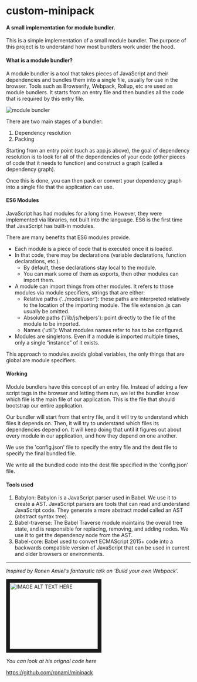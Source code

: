 # custom-minipack
#### A small implementation for module bundler.

This is a simple implementation of a small module bundler. The purpose of this project is to understand how most bundlers work under the hood.

#### What is a module bundler?

A module bundler is a tool that takes pieces of JavaScript and their dependencies and bundles them into a single file, usually for use in the browser. Tools such as Browserify, Webpack, Rollup, etc are used as module bundlers.
It starts from an entry file and then bundles all the code that is required by this entry file.

![module bundler](https://cdn-media-1.freecodecamp.org/images/0*WwDTeWwIRxVPg5jK.png "Module bundler")

There are two main stages of a bundler:

1. Dependency resolution
2. Packing

Starting from an entry point (such as app.js above), the goal of dependency resolution is to look for all of the dependencies of your code (other pieces of code that it needs to function) and construct a graph (called a dependency graph).

Once this is done, you can then pack or convert your dependency graph into a single file that the application can use.


#### ES6 Modules

JavaScript has had modules for a long time. However, they were implemented via libraries, not built into the language. ES6 is the first time that JavaScript has built-in modules.

There are many benefits that ES6 modules provide.
- Each module is a piece of code that is executed once it is loaded.
- In that code, there may be declarations (variable declarations, function declarations, etc.).
  - By default, these declarations stay local to the module.
  - You can mark some of them as exports, then other modules can import them.
- A module can import things from other modules. It refers to those modules via module specifiers, strings that are either:
  - Relative paths ('../model/user'): these paths are interpreted relatively to the location of the importing module. The file extension .js can usually be omitted.
  - Absolute paths ('/lib/js/helpers'): point directly to the file of the module to be imported.
  - Names ('util'): What modules names refer to has to be configured.
- Modules are singletons. Even if a module is imported multiple times, only a single “instance” of it exists.

This approach to modules avoids global variables, the only things that are global are module specifiers.

#### Working

Module bundlers have this concept of an entry file. Instead of adding a few
script tags in the browser and letting them run, we let the bundler know
which file is the main file of our application. This is the file that should
bootstrap our entire application.

Our bundler will start from that entry file, and it will try to understand
which files it depends on. Then, it will try to understand which files its
dependencies depend on. It will keep doing that until it figures out about
every module in our application, and how they depend on one another.

We use the 'config.json' file to specify the entry file and the dest file to specify the final bundled file.

We write all the bundled code into the dest file specified in the 'config.json' file.

#### Tools used

1. Babylon: Babylon is a JavaScript parser used in Babel. We use it to create a AST. JavaScript parsers are tools that can read and understand JavaScript code.
They generate a more abstract model called an AST (abstract syntax tree).
2. Babel-traverse: The Babel Traverse module maintains the overall tree state, and is responsible for replacing, removing, and adding nodes. We use it to get the dependency node from the AST.
3. Babel-core: Babel used to convert ECMAScript 2015+ code into a backwards compatible version of JavaScript that can be used in current and older browsers or environments.

---

 *Inspired by Ronen Amiel's fantanstic talk on 'Build your own Webpack'.*

<a href="http://www.youtube.com/watch?feature=player_embedded&v=Gc9-7PBqOC8
" target="_blank"><img src="http://img.youtube.com/vi/Gc9-7PBqOC8/0.jpg" 
alt="IMAGE ALT TEXT HERE" width="240" height="180" border="10" /></a>

*You can look at his orignal code here*

https://github.com/ronami/minipack
